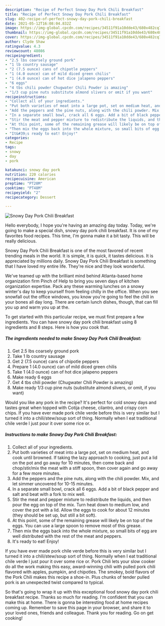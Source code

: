 ```yaml
---
description: "Recipe of Perfect Snowy Day Pork Chili Breakfast"
title: "Recipe of Perfect Snowy Day Pork Chili Breakfast"
slug: 402-recipe-of-perfect-snowy-day-pork-chili-breakfast
date: 2021-05-12T16:08:04.832Z
image: https://img-global.cpcdn.com/recipes/34511f91a10dde43/680x482cq70/snowy-day-pork-chili-breakfast-recipe-main-photo.jpg
thumbnail: https://img-global.cpcdn.com/recipes/34511f91a10dde43/680x482cq70/snowy-day-pork-chili-breakfast-recipe-main-photo.jpg
cover: https://img-global.cpcdn.com/recipes/34511f91a10dde43/680x482cq70/snowy-day-pork-chili-breakfast-recipe-main-photo.jpg
author: Clyde Shaw
ratingvalue: 4.3
reviewcount: 48086
recipeingredient:
- "2.5 lbs coarsely ground pork"
- "1 lb country sausage"
- "2 (7.5 ounce) cans of chipotle peppers"
- "1 (4.0 ounce) can of mild diced green chilis"
- "1 (4.0 ounce) can of hot dice jalapeno peppers"
- "6 eggs"
- "4 tbs chili powder Chugwater Chili Powder is amazing"
- "1/3 cup pine nuts substitute almond slivers or omit if you want"
recipeinstructions:
- "Collect all of your ingredients."
- "Put both varieties of meat into a large pot, set on medium heat, and cook until browned. If taking the lazy approach to cooking, just put a lid on the pot and go away for 10 minutes, then come back and chop/stir/mix the meat with a stiff spoon, then cover again and go away for a few more minutes."
- "Add the peppers and the pine nuts, along with the chili powder. Mix, and let simmer uncovered for 10-15 minutes."
- "In a separate small bowl, crack all 6 eggs. Add a bit of black pepper and salt and beat with a fork to mix well."
- "Stir the meat and pepper mixture to redistribute the liquids, and then pour the egg on top of the mix. Turn heat down to medium low, and cover the pot with a lid. Allow the eggs to cook for about 12 minutes (they should be set up, but still a bit soft)."
- "At this point, some of the remaining grease will likely be on top of the eggs. You can use a large spoon to remove most of this grease."
- "Then mix the eggs back into the whole mixture, so small bits of egg are well distributed with the rest of the meat and peppers."
- "It&#39;s ready to eat! Enjoy!"
categories:
- Recipe
tags:
- snowy
- day
- pork

katakunci: snowy day pork 
nutrition: 220 calories
recipecuisine: American
preptime: "PT20M"
cooktime: "PT48M"
recipeyield: "2"
recipecategory: Dessert

---
```



![Snowy Day Pork Chili Breakfast](https://img-global.cpcdn.com/recipes/34511f91a10dde43/680x482cq70/snowy-day-pork-chili-breakfast-recipe-main-photo.jpg)

Hello everybody, I hope you're having an amazing day today. Today, we're going to make a special dish, snowy day pork chili breakfast. It is one of my favorites food recipes. This time, I'm gonna make it a bit tasty. This will be really delicious.

Snowy Day Pork Chili Breakfast is one of the most favored of recent trending meals in the world. It is simple, it is quick, it tastes delicious. It is appreciated by millions daily. Snowy Day Pork Chili Breakfast is something that I have loved my entire life. They're nice and they look wonderful.

We&#39;ve teamed up with the brilliant mind behind Atlanta-based home organization firm Pinch of Help to bring you seven days of kitchen organization expertise. Pack any these warming lunches on a snowy winter&#39;s day to keep yourself from feeling chilly in the office. When you see snowfall out the office windows, you know you&#39;re going to feel the chill in your bones all day long. There are certain lunch dishes, though, that can fill you up and warm you up at the.


To get started with this particular recipe, we must first prepare a few ingredients. You can have snowy day pork chili breakfast using 8 ingredients and 8 steps. Here is how you cook that.

<!--inarticleads1-->

##### The ingredients needed to make Snowy Day Pork Chili Breakfast:

1. Get 2.5 lbs coarsely ground pork
1. Take 1 lb country sausage
1. Get 2 (7.5 ounce) cans of chipotle peppers
1. Prepare 1 (4.0 ounce) can of mild diced green chilis
1. Take 1 (4.0 ounce) can of hot dice jalapeno peppers
1. Make ready 6 eggs
1. Get 4 tbs chili powder (Chugwater Chili Powder is amazing)
1. Make ready 1/3 cup pine nuts (substitute almond slivers, or omit, if you want)


Would you like any pork in the recipe? It&#39;s perfect for cold snowy days and tastes great when topped with Cotija cheese, cilantro, and crispy corn chips. If you have ever made pork chile verde before this is very similar but I turned it into a chili/stew/soup sort of thing. Normally when I eat traditional chile verde I just pour it over some rice or. 

<!--inarticleads2-->

##### Instructions to make Snowy Day Pork Chili Breakfast:

1. Collect all of your ingredients.
1. Put both varieties of meat into a large pot, set on medium heat, and cook until browned. If taking the lazy approach to cooking, just put a lid on the pot and go away for 10 minutes, then come back and chop/stir/mix the meat with a stiff spoon, then cover again and go away for a few more minutes.
1. Add the peppers and the pine nuts, along with the chili powder. Mix, and let simmer uncovered for 10-15 minutes.
1. In a separate small bowl, crack all 6 eggs. Add a bit of black pepper and salt and beat with a fork to mix well.
1. Stir the meat and pepper mixture to redistribute the liquids, and then pour the egg on top of the mix. Turn heat down to medium low, and cover the pot with a lid. Allow the eggs to cook for about 12 minutes (they should be set up, but still a bit soft).
1. At this point, some of the remaining grease will likely be on top of the eggs. You can use a large spoon to remove most of this grease.
1. Then mix the eggs back into the whole mixture, so small bits of egg are well distributed with the rest of the meat and peppers.
1. It&#39;s ready to eat! Enjoy!


If you have ever made pork chile verde before this is very similar but I turned it into a chili/stew/soup sort of thing. Normally when I eat traditional chile verde I just pour it over some rice or. Pork Chili lets your slow cooker do all the work making this easy, award-winning chili with pulled pork chili flavored with apples, pumpkin, and chipotles. The smokey, bold flavors of the Pork Chili makes this recipe a shoe-in. Plus chunks of tender pulled pork is an unexpected twist compared to typical. 

So that's going to wrap it up with this exceptional food snowy day pork chili breakfast recipe. Thanks so much for reading. I'm confident that you can make this at home. There is gonna be interesting food at home recipes coming up. Remember to save this page in your browser, and share it to your loved ones, friends and colleague. Thank you for reading. Go on get cooking!
